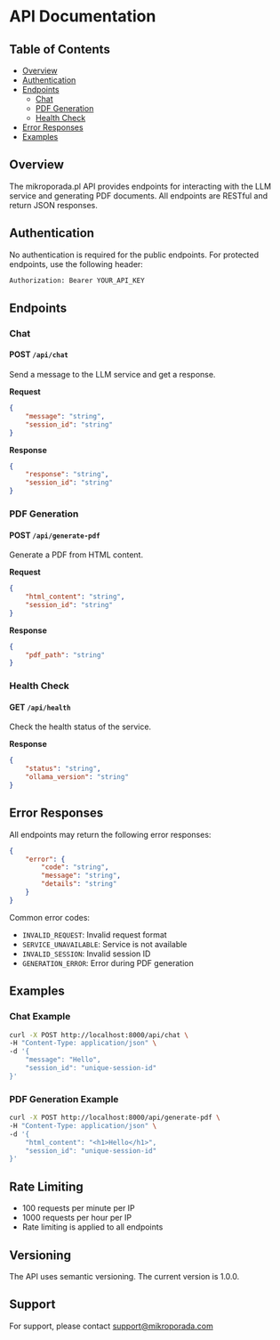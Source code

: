 # API Documentation

## Table of Contents

- [Overview](#overview)
- [Authentication](#authentication)
- [Endpoints](#endpoints)
  - [Chat](#chat)
  - [PDF Generation](#pdf-generation)
  - [Health Check](#health-check)
- [Error Responses](#error-responses)
- [Examples](#examples)

## Overview

The mikroporada.pl API provides endpoints for interacting with the LLM service and generating PDF documents. All endpoints are RESTful and return JSON responses.

## Authentication

No authentication is required for the public endpoints. For protected endpoints, use the following header:

```bash
Authorization: Bearer YOUR_API_KEY
```

## Endpoints

### Chat

#### POST `/api/chat`

Send a message to the LLM service and get a response.

**Request**

```json
{
    "message": "string",
    "session_id": "string"
}
```

**Response**

```json
{
    "response": "string",
    "session_id": "string"
}
```

### PDF Generation

#### POST `/api/generate-pdf`

Generate a PDF from HTML content.

**Request**

```json
{
    "html_content": "string",
    "session_id": "string"
}
```

**Response**

```json
{
    "pdf_path": "string"
}
```

### Health Check

#### GET `/api/health`

Check the health status of the service.

**Response**

```json
{
    "status": "string",
    "ollama_version": "string"
}
```

## Error Responses

All endpoints may return the following error responses:

```json
{
    "error": {
        "code": "string",
        "message": "string",
        "details": "string"
    }
}
```

Common error codes:
- `INVALID_REQUEST`: Invalid request format
- `SERVICE_UNAVAILABLE`: Service is not available
- `INVALID_SESSION`: Invalid session ID
- `GENERATION_ERROR`: Error during PDF generation

## Examples

### Chat Example

```bash
curl -X POST http://localhost:8000/api/chat \
-H "Content-Type: application/json" \
-d '{
    "message": "Hello",
    "session_id": "unique-session-id"
}'
```

### PDF Generation Example

```bash
curl -X POST http://localhost:8000/api/generate-pdf \
-H "Content-Type: application/json" \
-d '{
    "html_content": "<h1>Hello</h1>",
    "session_id": "unique-session-id"
}'
```

## Rate Limiting

- 100 requests per minute per IP
- 1000 requests per hour per IP
- Rate limiting is applied to all endpoints

## Versioning

The API uses semantic versioning. The current version is 1.0.0.

## Support

For support, please contact support@mikroporada.com
